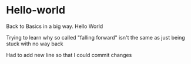 # Hello-world
Back to Basics in a big way. Hello World

Trying to learn why so called "falling forward" isn't the same as just being stuck with no way back

Had to add new line so that I could commit changes
